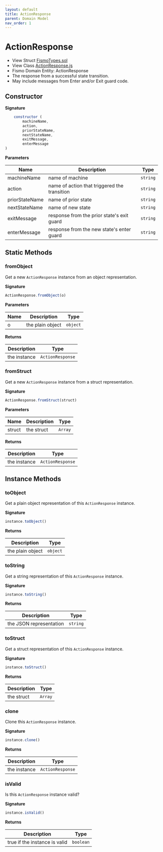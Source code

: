 ```yaml
---
layout: default
title: ActionResponse
parent: Domain Model
nav_order: 1
---
```

# ActionResponse
* View Struct [FismoTypes.sol](https://github.com/cliffhall/Fismo/blob/main/contracts/domain/FismoTypes.sol#L49)
* View Class [ActionResponse.js](https://github.com/cliffhall/Fismo/blob/main/scripts/domain/entity/ActionResponse.js)
* Fismo Domain Entity: ActionResponse
* The response from a successful state transition. 
* May include messages from Enter and/or Exit guard code.

## Constructor
**Signature**

```javascript
    constructor (
        machineName, 
        action, 
        priorStateName, 
        nextStateName,
        exitMessage, 
        enterMessage
)
```

**Parameters**

| Name           | Description                                  | Type   |
|----------------|----------------------------------------------|--------|
| machineName    | name of machine                              | `string` |
| action         | name of action that triggered the transition | `string` |
| priorStateName | name of prior state                          | `string` |
| nextStateName  | name of new state                            | `string` |
| exitMessage    | response from the prior state's exit guard   | `string` |
| enterMessage   | response from the new state's enter guard    | `string` |

## Static Methods

### fromObject
Get a new `ActionResponse` instance from an object representation.

**Signature**
```javascript
ActionResponse.fromObject(o)
```
**Parameters**

| Name     | Description      | Type   |
|----------|------------------|--------|
| o        | the plain object | `object` | 

**Returns**

| Description       | Type           |
|-------------------|----------------|
| the instance | `ActionResponse` | 

### fromStruct
Get a new `ActionResponse` instance from a struct representation.

**Signature**
```javascript
ActionResponse.fromStruct(struct)
```
**Parameters**

| Name   | Description | Type  |
|--------|-------------|-------|
| struct | the struct  | `Array` | 

**Returns**

| Description       | Type           |
|-------------------|----------------|
| the instance | `ActionResponse` |

## Instance Methods

### toObject
Get a plain object representation of this `ActionResponse` instance.

**Signature**
```javascript
instance.toObject()
```

**Returns**

| Description      | Type   |
|------------------|--------|
| the plain object | `object` | 

### toString
Get a string representation of this `ActionResponse` instance.

**Signature**
```javascript
instance.toString()
```

**Returns**

| Description              | Type   |
|--------------------------|--------|
| the JSON representation | `string` | 

### toStruct
Get a struct representation of this `ActionResponse` instance.

**Signature**
```javascript
instance.toStruct()
```

**Returns**

| Description | Type  |
|-------------|-------|
| the struct  | `Array` | 

### clone
Clone this `ActionResponse` instance.

**Signature**
```javascript
instance.clone()
```

**Returns**

| Description  | Type           |
|--------------|----------------|
| the instance | `ActionResponse` | 


### isValid
Is this `ActionResponse` instance valid?

**Signature**
```javascript
instance.isValid()
```

**Returns**

| Description                   | Type    |
|-------------------------------|---------|
| true if the instance is valid | `boolean` | 
